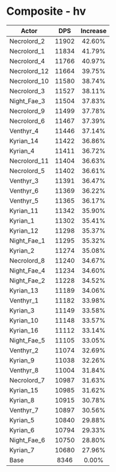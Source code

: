 # Composite - hv
| Actor | DPS | Increase |
|---|:---:|:---:|
|Necrolord_2|11902|42.60%|
|Necrolord_1|11834|41.79%|
|Necrolord_4|11766|40.97%|
|Necrolord_12|11664|39.75%|
|Necrolord_10|11580|38.74%|
|Necrolord_3|11527|38.11%|
|Night_Fae_3|11504|37.83%|
|Necrolord_9|11499|37.78%|
|Necrolord_6|11467|37.39%|
|Venthyr_4|11446|37.14%|
|Kyrian_14|11422|36.86%|
|Kyrian_4|11411|36.72%|
|Necrolord_11|11404|36.63%|
|Necrolord_5|11402|36.61%|
|Venthyr_3|11391|36.47%|
|Venthyr_6|11369|36.22%|
|Venthyr_5|11365|36.17%|
|Kyrian_11|11342|35.90%|
|Kyrian_1|11302|35.41%|
|Kyrian_12|11298|35.37%|
|Night_Fae_1|11295|35.32%|
|Kyrian_2|11274|35.08%|
|Necrolord_8|11240|34.67%|
|Night_Fae_4|11234|34.60%|
|Night_Fae_2|11228|34.52%|
|Kyrian_13|11189|34.06%|
|Venthyr_1|11182|33.98%|
|Kyrian_3|11149|33.58%|
|Kyrian_10|11148|33.57%|
|Kyrian_16|11112|33.14%|
|Night_Fae_5|11105|33.05%|
|Venthyr_2|11074|32.69%|
|Kyrian_9|11038|32.26%|
|Venthyr_8|11004|31.84%|
|Necrolord_7|10987|31.63%|
|Kyrian_15|10985|31.62%|
|Kyrian_8|10915|30.78%|
|Venthyr_7|10897|30.56%|
|Kyrian_5|10840|29.88%|
|Kyrian_6|10794|29.33%|
|Night_Fae_6|10750|28.80%|
|Kyrian_7|10680|27.96%|
|Base|8346|0.00%|
